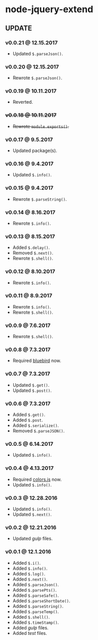 # node-jquery-extend

## UPDATE

### v0.0.21 @ 12.15.2017

- Updated `$.parseJson()`.

### v0.0.20 @ 12.15.2017

- Rewrote `$.parseJson()`.

### v0.0.19 @ 10.11.2017

- Reverted.

### ~~v0.0.18 @ 10.11.2017~~

- ~~Rewrote `module.exports()`.~~

### v0.0.17 @ 9.5.2017

- Updated package(s).

### v0.0.16 @ 9.4.2017

- Updated `$.info()`.

### v0.0.15 @ 9.4.2017

- Rewrote `$.parseString()`.

### v0.0.14 @ 8.16.2017

- Rewrote `$.info()`.

### v0.0.13 @ 8.15.2017

- Added `$.delay()`.
- Removed `$.next()`.
- Rewrote `$.shell()`.

### v0.0.12 @ 8.10.2017

- Rewrote `$.info()`.

### v0.0.11 @ 8.9.2017

- Rewrote `$.info()`.
- Rewrote `$.shell()`.

### v0.0.9 @ 7.6.2017

- Rewrote `$.shell()`.

### v0.0.8 @ 7.3.2017

- Required [bluebird](https://github.com/petkaantonov/bluebird) now.

### v0.0.7 @ 7.3.2017

- Updated `$.get()`.
- Updated `$.post()`.

### v0.0.6 @ 7.3.2017

- Added `$.get()`.
- Added `$.post`.
- Added `$.serialize()`.
- Removed `$.parseJSON()`.

### v0.0.5 @ 6.14.2017

- Updated `$.info()`.

### v0.0.4 @ 4.13.2017

- Required [colors.js](https://github.com/Marak/colors.js) now.
- Updated `$.info()`.

### v0.0.3 @ 12.28.2016

- Updated `$.info()`.
- Updated `$.next()`.

### v0.0.2 @ 12.21.2016

- Updated *gulp* files.

### v0.0.1 @ 12.1.2016

- Added `$.i()`.
- Added `$.info()`.
- Added `$.log()`.
- Added `$.next()`.
- Added `$.parseJson()`.
- Added `$.parsePts()`.
- Added `$.parseSafe()`.
- Added `$.parseShortDate()`.
- Added `$.parseString()`.
- Added `$.parseTemp()`.
- Added `$.shell()`.
- Added `$.timeStamp()`.
- Added *gulp* files.
- Added *test* files.